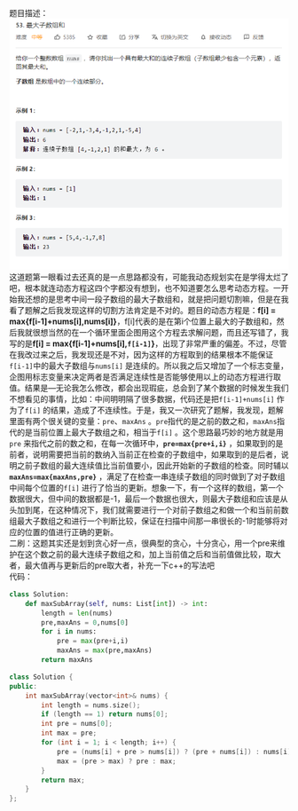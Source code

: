 题目描述：  
![image1](/dynamic_programming/image/image1.png)  
这道题第一眼看过去还真的是一点思路都没有，可能我动态规划实在是学得太烂了吧，根本就连动态方程这四个字都没有想到，也不知道要怎么思考动态方程。一开始我还想的是思考中间一段子数组的最大子数组和，就是把问题切割嘛，但是在我看了题解之后我发现这样的切割方法肯定是不对的。题目的动态方程是：**f[i] = max{f[i-1]+nums[i],nums[i]}**，f[i]代表的是在第i个位置上最大的子数组和，然后我就很想当然的在一个循环里面企图用这个方程去求解问题，而且还写错了，我写的是**f[i] = max{f[i-1]+nums[i],`f[i-1]`}**，出现了非常严重的偏差。不过，尽管在我改过来之后，我发现还是不对，因为这样的方程取到的结果根本不能保证`f[i-1]`中的最大子数组与`nums[i]` 是连续的。所以我之后又增加了一个标志变量，企图用标志变量来决定两者是否满足连续性是否能够使用以上的动态方程进行取值。结果是—无论我怎么修改，都会出现瑕疵，总会到了某个数据的时候发生我们不想看见的事情，比如：中间明明隔了很多数据，代码还是把`f[i-1]+nums[i]` 作为了`f[i]` 的结果，造成了不连续性。于是，我又一次研究了题解，我发现，题解里面有两个很关键的变量：`pre`、`maxAns` 。`pre`指代的是之前的数之和，`maxAns`指代的是当前位置上最大子数组之和，相当于`f[i]` 。这个思路最巧妙的地方就是用`pre` 来指代之前的数之和，在每一次循环中，**`pre=max{pre+i,i}`** ，如果取到的是前者，说明需要把当前的数纳入当前正在检查的子数组中，如果取到的是后者，说明之前子数组的最大连续值比当前值要小，因此开始新的子数组的检查。同时辅以 **`maxAns=max{maxAns,pre}`** ，满足了在检查一串连续子数组的同时做到了对子数组中间每个位置的`f[i]` 进行了恰当的更新。想象一下，有一个这样的数组，第一个数据很大，但中间的数据都是-1，最后一个数据也很大，则最大子数组和应该是从头加到尾，在这种情况下，我们就需要进行一个对前子数组之和做一个和当前前数组最大子数组之和进行一个判断比较，保证在扫描中间那一串很长的-1时能够将对应的位置的值进行正确的更新。  
二刷：这题其实还是划到贪心好一点，很典型的贪心，十分贪心，用一个pre来维护在这个数之前的最大连续子数组之和，加上当前值之后和当前值做比较，取大者，最大值再与更新后的pre取大者，补充一下c++的写法吧  
代码：  
```python
class Solution:
    def maxSubArray(self, nums: List[int]) -> int:
        length = len(nums)
        pre,maxAns = 0,nums[0]
        for i in nums:
            pre = max(pre+i,i)
            maxAns = max(pre,maxAns)
        return maxAns
```
```cpp
class Solution {
public:
    int maxSubArray(vector<int>& nums) {
        int length = nums.size();
        if (length == 1) return nums[0];
        int pre = nums[0];
        int max = pre;
        for (int i = 1; i < length; i++) {
            pre = (nums[i] + pre > nums[i]) ? (pre + nums[i]) : nums[i];
            max = (pre > max) ? pre : max;
        }
        return max;
    }
};
```